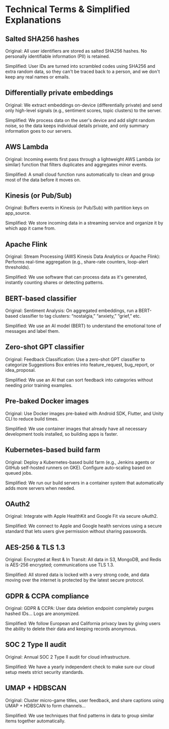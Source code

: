 # Technical Terms & Simplified Explanations

## Salted SHA256 hashes

Original: All user identifiers are stored as salted SHA256 hashes. No
personally identifiable information (PII) is retained.

Simplified: User IDs are turned into scrambled codes using SHA256 and
extra random data, so they can't be traced back to a person, and we
don't keep any real names or emails.

## Differentially private embeddings

Original: We extract embeddings on-device (differentially private) and
send only high-level signals (e.g., sentiment scores, topic clusters) to
the server.

Simplified: We process data on the user's device and add slight random
noise, so the data keeps individual details private, and only summary
information goes to our servers.

## AWS Lambda

Original: Incoming events first pass through a lightweight AWS Lambda
(or similar) function that filters duplicates and aggregates minor
events.

Simplified: A small cloud function runs automatically to clean and group
most of the data before it moves on.

## Kinesis (or Pub/Sub)

Original: Buffers events in Kinesis (or Pub/Sub) with partition keys on
app_source.

Simplified: We store incoming data in a streaming service and organize
it by which app it came from.

## Apache Flink

Original: Stream Processing (AWS Kinesis Data Analytics or Apache
Flink): Performs real-time aggregation (e.g., share-rate counters,
loop-alert thresholds).

Simplified: We use software that can process data as it's generated,
instantly counting shares or detecting patterns.

## BERT-based classifier

Original: Sentiment Analysis: On aggregated embeddings, run a BERT-based
classifier to tag clusters: “nostalgia,” “anxiety,” “grief,” etc.

Simplified: We use an AI model (BERT) to understand the emotional tone
of messages and label them.

## Zero-shot GPT classifier

Original: Feedback Classification: Use a zero-shot GPT classifier to
categorize Suggestions Box entries into feature_request, bug_report, or
idea_proposal.

Simplified: We use an AI that can sort feedback into categories without
needing prior training examples.

## Pre-baked Docker images

Original: Use Docker images pre-baked with Android SDK, Flutter, and
Unity CLI to reduce build times.

Simplified: We use container images that already have all necessary
development tools installed, so building apps is faster.

## Kubernetes-based build farm

Original: Deploy a Kubernetes-based build farm (e.g., Jenkins agents or
GitHub self-hosted runners on GKE). Configure auto-scaling based on
queued jobs.

Simplified: We run our build servers in a container system that
automatically adds more servers when needed.

## OAuth2

Original: Integrate with Apple HealthKit and Google Fit via secure
oAuth2.

Simplified: We connect to Apple and Google health services using a
secure standard that lets users give permission without sharing
passwords.

## AES-256 & TLS 1.3

Original: Encrypted at Rest & In Transit: All data in S3, MongoDB, and
Redis is AES-256 encrypted; communications use TLS 1.3.

Simplified: All stored data is locked with a very strong code, and data
moving over the internet is protected by the latest secure protocol.

## GDPR & CCPA compliance

Original: GDPR & CCPA: User data deletion endpoint completely purges
hashed IDs... Logs are anonymized.

Simplified: We follow European and California privacy laws by giving
users the ability to delete their data and keeping records anonymous.

## SOC 2 Type II audit

Original: Annual SOC 2 Type II audit for cloud infrastructure.

Simplified: We have a yearly independent check to make sure our cloud
setup meets strict security standards.

## UMAP + HDBSCAN

Original: Cluster micro-game titles, user feedback, and share captions
using UMAP + HDBSCAN to form channels...

Simplified: We use techniques that find patterns in data to group
similar items together automatically.
